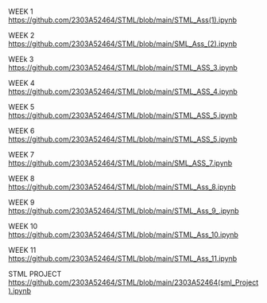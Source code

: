 WEEK 1 
https://github.com/2303A52464/STML/blob/main/STML_Ass(1).ipynb


WEEK 2
https://github.com/2303A52464/STML/blob/main/SML_Ass_(2).ipynb


WEEk 3
https://github.com/2303A52464/STML/blob/main/STML_ASS_3.ipynb


WEEK 4
https://github.com/2303A52464/STML/blob/main/STML_ASS_4.ipynb


WEEK 5
https://github.com/2303A52464/STML/blob/main/STML_ASS_5.ipynb


WEEK 6
https://github.com/2303A52464/STML/blob/main/STML_ASS_5.ipynb


WEEK 7
https://github.com/2303A52464/STML/blob/main/SML_ASS_7.ipynb

WEEK 8
https://github.com/2303A52464/STML/blob/main/STML_Ass_8.ipynb

WEEK 9 
https://github.com/2303A52464/STML/blob/main/STML_Ass_9_.ipynb

WEEK 10
https://github.com/2303A52464/STML/blob/main/STML_Ass_10.ipynb

WEEK 11
https://github.com/2303A52464/STML/blob/main/STML_Ass_11.ipynb

STML PROJECT
https://github.com/2303A52464/STML/blob/main/2303A52464(sml_Project).ipynb

















